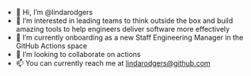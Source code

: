 - 👋 Hi, I’m @lindarodgers
- 👀 I’m interested in leading teams to think outside the box and build amazing tools to help engineers deliver software more effectively
- 🌱 I’m currently onboarding as a new Staff Engineering Manager in the GitHub Actions space
- 💞️ I’m looking to collaborate on actions
- 📫 You can currently reach me at lindarodgers@github.com
<!---
lindarodgers/lindarodgers is a ✨ special ✨ repository because its `README.md` (this file) appears on your GitHub profile.
You can click the Preview link to take a look at your changes.
--->
